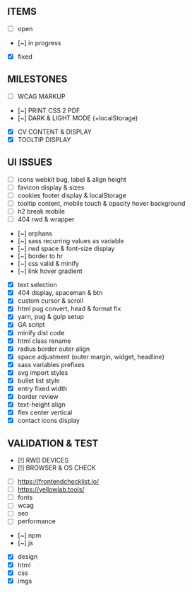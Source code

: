 ## ITEMS

- [ ] open
- [~] in progress
- [x] fixed

## MILESTONES

- [ ] WCAG MARKUP
- [~] PRINT CSS 2 PDF
- [~] DARK & LIGHT MODE (+localStorage)
- [x] CV CONTENT & DISPLAY
- [x] TOOLTIP DISPLAY

## UI ISSUES

- [ ] icons webkit bug, label & align height
- [ ] favicon display & sizes
- [ ] cookies footer display & localStorage
- [ ] tooltip content, mobile touch & opacity hover background
- [ ] h2 break mobile
- [ ] 404 rwd & wrapper
- [~] orphans
- [~] sass recurring values as variable
- [~] rwd space & font-size display
- [~] border to hr
- [~] css valid & minify
- [~] link hover gradient
- [x] text selection
- [x] 404 display, spaceman & btn
- [x] custom cursor & scroll
- [x] html pug convert, head & format fix
- [x] yarn, pug & gulp setup
- [x] GA script
- [x] minify dist code
- [x] html class rename
- [x] radius border outer align
- [x] space adjustment (outer margin, widget, headline)
- [x] sass variables prefixes
- [x] svg import styles
- [x] bullet list style
- [x] entry fixed width
- [x] border review
- [x] text-height align
- [x] flex center vertical
- [x] contact icons display

## VALIDATION & TEST

- [!] RWD DEVICES
- [!] BROWSER & OS CHECK
- [ ] https://frontendchecklist.io/
- [ ] https://yellowlab.tools/
- [ ] fonts
- [ ] wcag
- [ ] seo
- [ ] performance
- [~] npm
- [~] js
- [x] design
- [x] html
- [x] css
- [x] imgs